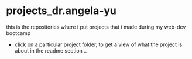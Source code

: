 # projects_dr.angela-yu
this is the repositories where i put projects that i made during my web-dev bootcamp 
- click on a particular project folder, to get a view of what the project is about in the readme section ..
